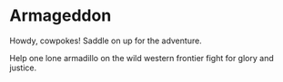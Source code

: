 # Armageddon
Howdy, cowpokes! Saddle on up for the adventure.

Help one lone armadillo on the wild western frontier fight for glory and justice.
